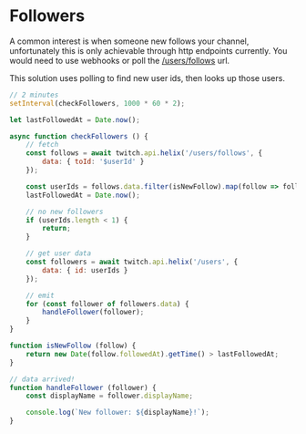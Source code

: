 # Followers

A common interest is when someone new follows your channel, unfortunately this is only achievable through http endpoints currently. You would need to use webhooks or poll the [/users/follows](https://dev.twitch.tv/docs/api/reference/#get-users-follows) url.

This solution uses polling to find new user ids, then looks up those users.

```javascript
// 2 minutes
setInterval(checkFollowers, 1000 * 60 * 2);

let lastFollowedAt = Date.now();

async function checkFollowers () {
    // fetch
    const follows = await twitch.api.helix('/users/follows', {
        data: { toId: '$userId' }
    });

    const userIds = follows.data.filter(isNewFollow).map(follow => follow.fromId);
    lastFollowedAt = Date.now();

    // no new followers
    if (userIds.length < 1) {
        return;
    }

    // get user data
    const followers = await twitch.api.helix('/users', {
        data: { id: userIds }
    });

    // emit
    for (const follower of followers.data) {
        handleFollower(follower);
    }
}

function isNewFollow (follow) {
    return new Date(follow.followedAt).getTime() > lastFollowedAt;
}

// data arrived!
function handleFollower (follower) {
    const displayName = follower.displayName;

    console.log(`New follower: ${displayName}!`);
}
```
